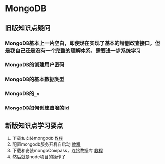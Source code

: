 # MongoDB

## 旧版知识点疑问
### MongoDB基本上一片空白，即使现在实现了基本的增删改查接口，但是我自己还是没有一个完整的理解体系，需要进一步系统学习
### MongoDB的创建用户密码
### MongoDB的基本数据类型
### MongoDB的`_v`
### MongoDB如何创建自增的id

## 新版知识点学习要点
1. 下载和安装mongodb  [教程](https://blog.csdn.net/liu991029/article/details/114709588)  
2. 配置mongodb服务开机自启动  [教程](https://blog.csdn.net/weixin_39077573/article/details/72899395)  
3. 下载和安装mongoCompass，连接数据库  [教程](https://www.mongodb.com/try/download/compass)  
4. 然后就是node项目的操作了  